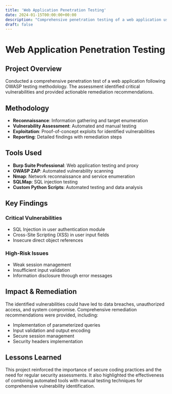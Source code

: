 ```yaml
---
title: 'Web Application Penetration Testing'
date: 2024-01-15T00:00:00+00:00
description: "Comprehensive penetration testing of a web application using OWASP methodology and industry-standard tools."
draft: false
---
```


# Web Application Penetration Testing

## Project Overview

Conducted a comprehensive penetration test of a web application following OWASP testing methodology. The assessment identified critical vulnerabilities and provided actionable remediation recommendations.

## Methodology

- **Reconnaissance**: Information gathering and target enumeration
- **Vulnerability Assessment**: Automated and manual testing
- **Exploitation**: Proof-of-concept exploits for identified vulnerabilities
- **Reporting**: Detailed findings with remediation steps

## Tools Used

- **Burp Suite Professional**: Web application testing and proxy
- **OWASP ZAP**: Automated vulnerability scanning
- **Nmap**: Network reconnaissance and service enumeration
- **SQLMap**: SQL injection testing
- **Custom Python Scripts**: Automated testing and data analysis

## Key Findings

### Critical Vulnerabilities
- SQL Injection in user authentication module
- Cross-Site Scripting (XSS) in user input fields
- Insecure direct object references

### High-Risk Issues
- Weak session management
- Insufficient input validation
- Information disclosure through error messages

## Impact & Remediation

The identified vulnerabilities could have led to data breaches, unauthorized access, and system compromise. Comprehensive remediation recommendations were provided, including:

- Implementation of parameterized queries
- Input validation and output encoding
- Secure session management
- Security headers implementation

## Lessons Learned

This project reinforced the importance of secure coding practices and the need for regular security assessments. It also highlighted the effectiveness of combining automated tools with manual testing techniques for comprehensive vulnerability identification.
